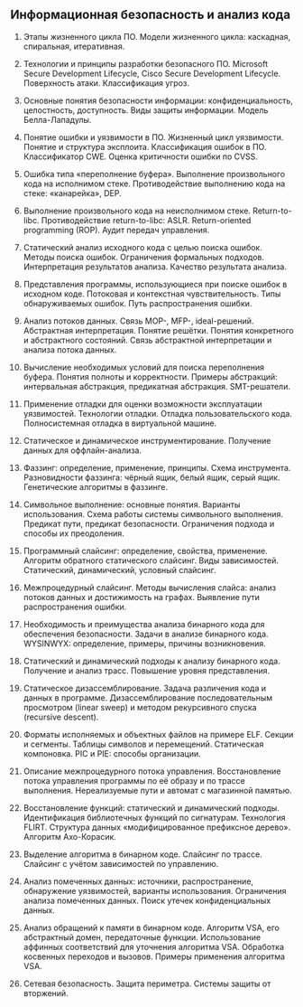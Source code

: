 ## Информационная безопасность и анализ кода

1. Этапы жизненного цикла ПО. Модели жизненного цикла: каскадная, спиральная,
   итеративная.

2. Технологии и принципы разработки безопасного ПО. Microsoft Secure Development
   Lifecycle, Cisco Secure Development Lifecycle. Поверхность атаки.
Классификация угроз.

3. Основные понятия безопасности информации: конфиденциальность, целостность,
   доступность. Виды защиты информации. Модель Белла-Лападулы.

4. Понятие ошибки и уязвимости в ПО. Жизненный цикл уязвимости. Понятие и
   структура эксплоита. Классификация ошибок в ПО. Классификатор CWE. Оценка
критичности ошибки по CVSS.

5. Ошибка типа «переполнение буфера». Выполнение произвольного кода на
   исполнимом стеке. Противодействие выполнению кода на стеке: «канарейка», DEP.

6. Выполнение произвольного кода на неисполнимом стеке. Return-to-libc.
   Противодействие return-to-libc: ASLR. Return-oriented programming (ROP).
Аудит передач управления.

7. Статический анализ исходного кода с целью поиска ошибок. Методы поиска
   ошибок. Ограничения формальных подходов. Интерпретация результатов анализа.
Качество результата анализа.

8. Представления программы, использующиеся при поиске ошибок в исходном коде.
   Потоковая и контекстная чувствительность. Типы обнаруживаемых ошибок. Путь
распространения ошибки.

9. Анализ потоков данных. Связь MOP-, MFP-, ideal-решений. Абстрактная
   интерпретация. Понятие решётки. Понятия конкретного и абстрактного состояний.
Связь абстрактной интерпретации и анализа потока данных.

10. Вычисление необходимых условий для поиска переполнения буфера. Понятия
    полноты и корректности. Примеры абстракций: интервальная абстракция,
предикатная абстракция. SMT-решатели.

11. Применение отладки для оценки возможности эксплуатации уязвимостей.
    Технологии отладки. Отладка пользовательского кода. Полносистемная отладка в
виртуальной машине.

12. Статическое и динамическое инструментирование. Получение данных для
    оффлайн-анализа.

13. Фаззинг: определение, применение, принципы. Схема инструмента. Разновидности
    фаззинга: чёрный ящик, белый ящик, серый ящик. Генетические алгоритмы в
фаззинге.

14. Символьное выполнение: основные понятия. Варианты использования. Схема
    работы системы символьного выполнения. Предикат пути, предикат безопасности.
Ограничения подхода и способы их преодоления.

15. Программный слайсинг: определение, свойства, применение. Алгоритм обратного
    статического слайсинг. Виды зависимостей. Статический, динамический,
условный слайсинг.

16. Межпроцедурный слайсинг. Методы вычисления слайса: анализ потоков данных и
    достижимость на графах. Выявление пути распространения ошибки.

17. Необходимость и преимущества анализа бинарного кода для обеспечения
    безопасности. Задачи в анализе бинарного кода. WYSINWYX: определение,
примеры, причины возникновения.

18. Статический и динамический подходы к анализу бинарного кода. Получение и
    анализ трасс. Повышение уровня представления.

19. Статическое дизассемблирование. Задача различения кода и данных в программе.
    Дизассемблирование последовательным просмотром (linear sweep) и методом
рекурсивного спуска (recursive descent).

20. Форматы исполняемых и объектных файлов на примере ELF. Секции и сегменты.
    Таблицы символов и перемещений. Статическая компоновка. PIC и PIE: способы
организации.

21. Описание межпроцедурного потока управления. Восстановление потока управления
    программы по её образу и по трассе выполнения. Нереализуемые пути и автомат
с магазинной памятью.

22. Восстановление функций: статический и динамический подходы. Идентификация
    библиотечных функций по сигнатурам. Технология FLIRT. Структура данных
«модифицированное префиксное дерево». Алгоритм Ахо-Корасик.

23. Выделение алгоритма в бинарном коде. Слайсинг по трассе. Слайсинг с учётом
    зависимостей по управлению.

24. Анализ помеченных данных: источники, распространение, обнаружение
    уязвимостей, варианты использования. Ограничения анализа помеченных данных.
Поиск утечек конфиденциальных данных.

25. Анализ обращений к памяти в бинарном коде. Алгоритм VSA, его абстрактный
    домен, передаточные функции. Использование аффинных соответствий для
уточнения алгоритма VSA. Обработка косвенных переходов и вызовов. Примеры
применения алгоритма VSA.

26. Сетевая безопасность. Защита периметра. Системы защиты от вторжений.
